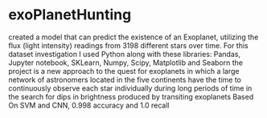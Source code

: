 # exoPlanetHunting
 created a model that can predict the existence of an Exoplanet, utilizing the flux (light intensity) readings from 3198 different stars over time. For this dataset investigation I used Python along with these libraries: Pandas, Jupyter notebook, SKLearn, Numpy, Scipy, Matplotlib and Seaborn
the project is a new approach to the quest for exoplanets in which a large network of astronomers located in the five continents have the time to continuously observe each star individually during long periods of time in the search for dips in brightness produced by transiting exoplanets
Based On SVM and CNN, 0.998 accuracy and 1.0 recall
